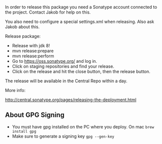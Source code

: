 In order to release this package you need a Sonatype account connected to the project. Contact Jakob for help on this.

You also need to configure a special settings.xml when releasing. Also ask Jakob about this.

Release package:

* Release with jdk 8!
* mvn release:prepare
* mvn release:perform
* Go to https://oss.sonatype.org/ and log in.
* Click on staging repositories and find your release.
* Click on the release and hit the close button, then the release button.

The release will be available in the Central Repo within a day.

More info:

http://central.sonatype.org/pages/releasing-the-deployment.html

## About GPG Signing

* You must have gpg installed on the PC where you deploy. On mac `brew install gpg`
* Make sure to generate a signing key `gpg --gen-key`